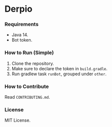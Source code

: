 # Derpio
### Requirements
* Java 14.
* Bot token.
### How to Run (Simple)
1. Clone the repository.
2. Make sure to declare the token in `build.gradle`.
3. Run gradlew task `runBot`, grouped under `other`.
### How to Contribute
Read `CONTRIBUTING.md`.
### License
MIT License.
